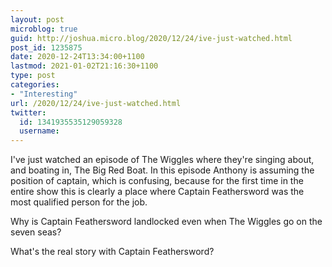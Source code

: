 ```yaml
---
layout: post
microblog: true
guid: http://joshua.micro.blog/2020/12/24/ive-just-watched.html
post_id: 1235875
date: 2020-12-24T13:34:00+1100
lastmod: 2021-01-02T21:16:30+1100
type: post
categories:
- "Interesting"
url: /2020/12/24/ive-just-watched.html
twitter:
  id: 1341935535129059328
  username: 
---
```

I've just watched an episode of The Wiggles where they're singing about, and boating in, The Big Red Boat. In this episode Anthony is assuming the position of captain, which is confusing, because for the first time in the entire show this is clearly a place where Captain Feathersword was the most qualified person for the job.

Why is Captain Feathersword landlocked even when The Wiggles go on the seven seas?

What's the real story with Captain Feathersword?
